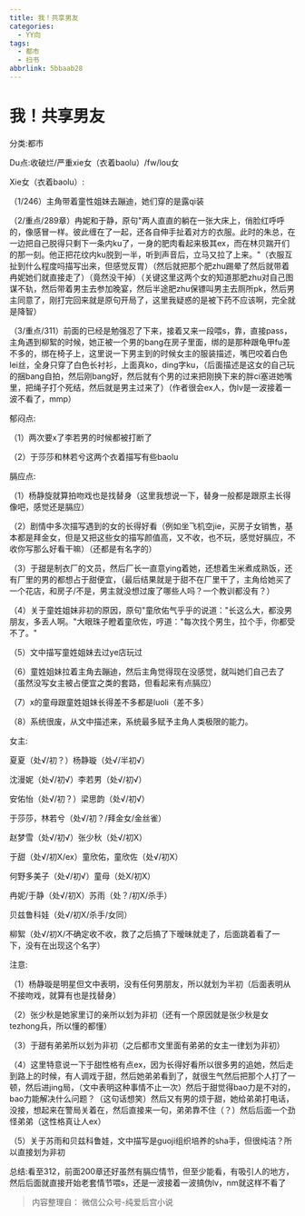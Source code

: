 ```yaml
---
title: 我！共享男友
categories:
  - YY向
tags:
  - 都市
  - 扫书
abbrlink: 5bbaab28
---
```

# 我！共享男友
分类:都市

Du点:收破烂/严重xie女（衣着baolu）/fw/lou女

Xie女（衣着baolu）:

（1/246）主角带着童性姐妹去蹦迪，她们穿的是露qi装

（2/重点/289章）冉妮和于静，原句"两人直直的躺在一张大床上，俏脸红呼呼的，像感冒一样。彼此缠在了一起，还各自伸手扯着对方的衣服。此时的朱总，在一边把自己脱得只剩下一条内ku了，一身的肥肉看起来极其ex，而在林贝踹开们的那一刻。他正把花纹内ku脱到一半，听到声音后，立马又拉了上来。"（衣服互扯到什么程度吗描写出来，但感觉反胃）（然后就把那个肥zhu踢晕了然后就带着冉妮她们就直接走了）（竟然没干掉）（关键这里这两个女的知道那肥zhu对自己图谋不轨，然后带着男主去参加晚宴，然后半途肥zhu保镖叫男主去厕所pk，然后男主同意了，刚打完回来就是原句开局了，这里我疑惑的是被下药不应该啊，完全就是降智）

（3/重点/311）前面的已经是勉强忍了下来，接着又来一段喂s，靠，直接pass，主角遇到柳絮的时候，她正被一个男的bang在房子里面，绑的是那种跟龟甲fu差不多的，绑在椅子上，这里说一下男主到的时候女主的服装描述，嘴巴咬着白色lei丝，全身只穿了白色长衬衫，上面真ko，ding字ku，（后面描述是这女的自己玩的捆bang自拍，然后刚bang好，然后就有个男的过来把刚换下来的胖ci塞进她嘴里，把绳子打个死结，然后就是男主过来了）（作者很会ex人，伪lv是一波接着一波不看了，mmp）

郁闷点:

（1）两次要x了李若男的时候都被打断了

（2）于莎莎和林若兮这两个衣着描写有些baolu

膈应点:

（1）杨静旋就算拍吻戏也是找替身（这里我想说一下，替身一般都是跟原主长得像吧，感觉还是膈应）

（2）剧情中多次描写遇到的女的长得好看（例如坐飞机空jie，买房子女销售，基本都是拜金女，但是又把这些女的描写颜值高，又不收，也不玩，感觉好膈应，不收你写那么好看干嘛）（还都是有名字的）

（3）于甜是制衣厂的文员，然后厂长一直意ying着她，还想着生米煮成熟饭，还有厂里的男的都想占于甜便宜，（最后结果就是于甜不在厂里干了，主角给她买了一个花店，和房子/不是，男主就没想过废了哪些人吗？一个教训都没有？）

（4）关于童姓姐妹非初的原因，原句"童欣佑气乎乎的说道："长这么大，都没男朋友，多丢人啊。"大眼珠子瞪着童欣佐，哼道："每次找个男生，拉个手，你都受不了。"

（5）文中描写童姓姐妹去过ye店玩过

（6）童姓姐妹拉着主角去蹦迪，然后主角觉得现在没感觉，就叫她们自己去了（虽然没写女主被占便宜之类的套路，但看起来有点膈应）

（7）x的童母跟童姓姐妹长得差不多都是luoli（差不多）

（8）系统很废，从文中描述来，系统最多赋予主角人类极限的能力。

女主:

夏夏（处√/初？）杨静璇（处√/半初√）

沈漫妮（处√/初√）李若男（处√/初√）

安佑怡（处√/初？）梁思韵（处√/初√）

于莎莎，林若兮（处√/初？/拜金女/金丝雀）

赵梦雪（处√/初√）张少秋（处√/初X）

于甜（处√/初X/ex）童欣佑，童欣佐（处√/初X）

何野多美子（处√/初√）童母（处X/初Ⅹ）

冉妮/于静（处√/初X）苏雨（处？/初X/杀手）

贝兹鲁科娃（处√/初X/杀手/女同）

柳絮（处√/初X/不确定收不收，救了之后搞了下暧昧就走了，后面跳着看了一下，没有在出现这个名字）

注意:

（1）杨静璇是明星但文中表明，没有任何男朋友，所以就划为半初（后面表明从不接吻戏，就算有也是找替身）

（2）张少秋是她家里订的亲所以划为非初（还有一个原因就是张少秋是女tezhong兵，所以懂的都懂）

（3）于甜有弟弟所以划为非初（之后都市文里面有弟弟的女主一律划为非初）

（4）这里特意说一下于甜性格有点ex，因为长得好看所以很多男的追她，然后走到路上的时候，有人调戏于甜，然后她弟弟看到了，就很生气然后把那个人打了一顿，然后进jing局，（文中表明这种事情不止一次）然后于甜觉得bao力是不对的，bao力能解决什么问题？（这句话想笑）然后又有男的烦于甜，她给弟弟打电话，没接，想起来在警局关着在，然后直接来一句，弟弟靠不住（？）然后后面一个劲怪弟弟（这性格真让人ex）

（5）关于苏雨和贝兹科鲁娃，文中描写是guoji组织培养的sha手，但很纯洁？所以直接划为非初

总结:看至312，前面200章还好虽然有膈应情节，但至少能看，有吸引人的地方，然后后面就直接开始老套情节喂s，还是一波接着一波搞伪lv，nm就这样不看了


> 内容整理自： 微信公众号-纯爱后宫小说